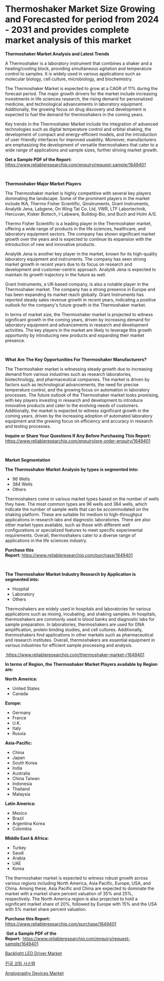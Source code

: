 <p><h1>Thermoshaker Market Size Growing and Forecasted for period from 2024 - 2031 and provides complete market analysis of this market</h1></p><p><strong>Thermoshaker Market Analysis and Latest Trends</strong></p>
<p><p>A Thermoshaker is a laboratory instrument that combines a shaker and a heating/cooling block, providing simultaneous agitation and temperature control to samples. It is widely used in various applications such as molecular biology, cell culture, microbiology, and biochemistry.</p><p>The Thermoshaker Market is expected to grow at a CAGR of 11% during the forecast period. The major growth drivers for the market include increasing investments in life sciences research, the rising demand for personalized medicine, and technological advancements in laboratory equipment. Additionally, the growing focus on drug discovery and development is expected to fuel the demand for thermoshakers in the coming years.</p><p>Key trends in the Thermoshaker Market include the integration of advanced technologies such as digital temperature control and orbital shaking, the development of compact and energy-efficient models, and the introduction of user-friendly interfaces for improved usability. Moreover, manufacturers are emphasizing the development of versatile thermoshakers that cater to a wide range of applications and sample sizes, further driving market growth.</p></p>
<p><strong>Get a Sample PDF of the Report:&nbsp;</strong> <a href="https://www.reliableresearchiq.com/enquiry/request-sample/1649401">https://www.reliableresearchiq.com/enquiry/request-sample/1649401</a></p>
<p>&nbsp;</p>
<p><strong>Thermoshaker Major Market Players</strong></p>
<p><p>The Thermoshaker market is highly competitive with several key players dominating the landscape. Some of the prominent players in the market include IKA, Thermo Fisher Scientific, Qinstruments, Grant Instruments, Analytik Jena, Labgene, On Wing Tat Co. Ltd, VWR, LTF Labortechnik, Hercuvan, Kisker Biotech, I-Labware, Bulldog-Bio, and Buch and Holm A/S.</p><p>Thermo Fisher Scientific is a leading player in the Thermoshaker market, offering a wide range of products in the life sciences, healthcare, and laboratory equipment sectors. The company has shown significant market growth over the years and is expected to continue its expansion with the introduction of new and innovative products.</p><p>Analytik Jena is another key player in the market, known for its high-quality laboratory equipment and instruments. The company has seen strong market growth in recent years due to its focus on research and development and customer-centric approach. Analytik Jena is expected to maintain its growth trajectory in the future as well.</p><p>Grant Instruments, a UK-based company, is also a notable player in the Thermoshaker market. The company has a strong presence in Europe and has been expanding its market reach globally. Grant Instruments has reported steady sales revenue growth in recent years, indicating a positive outlook for the company's future growth in the Thermoshaker market.</p><p>In terms of market size, the Thermoshaker market is projected to witness significant growth in the coming years, driven by increasing demand for laboratory equipment and advancements in research and development activities. The key players in the market are likely to leverage this growth opportunity by introducing new products and expanding their market presence.</p></p>
<p>&nbsp;</p>
<p><strong>What Are The Key Opportunities For Thermoshaker Manufacturers?</strong></p>
<p><p>The Thermoshaker market is witnessing steady growth due to increasing demand from various industries such as research laboratories, biotechnology, and pharmaceutical companies. The market is driven by factors such as technological advancements, the need for precise temperature control, and the growing focus on automation in laboratory processes. The future outlook of the Thermoshaker market looks promising, with key players investing in research and development to introduce innovative products and cater to the evolving needs of customers. Additionally, the market is expected to witness significant growth in the coming years, driven by the increasing adoption of automated laboratory equipment and the growing focus on efficiency and accuracy in research and testing processes.</p></p>
<p><strong>Inquire or Share Your Questions If Any Before Purchasing This Report:</strong> <a href="https://www.reliableresearchiq.com/enquiry/pre-order-enquiry/1649401">https://www.reliableresearchiq.com/enquiry/pre-order-enquiry/1649401</a></p>
<p>&nbsp;</p>
<p><strong>Market Segmentation</strong></p>
<p><strong>The Thermoshaker Market Analysis by types is segmented into:</strong></p>
<p><ul><li>96 Wells</li><li>384 Wells</li><li>Others</li></ul></p>
<p><p>Thermoshakers come in various market types based on the number of wells they have. The most common types are 96 wells and 384 wells, which indicate the number of sample wells that can be accommodated on the shaking platform. These are suitable for medium to high-throughput applications in research labs and diagnostic laboratories. There are also other market types available, such as those with different well configurations or specialized features to meet specific experimental requirements. Overall, thermoshakers cater to a diverse range of applications in the life sciences industry.</p></p>
<p><strong>Purchase this Report:&nbsp;</strong><a href="https://www.reliableresearchiq.com/purchase/1649401">https://www.reliableresearchiq.com/purchase/1649401</a></p>
<p>&nbsp;</p>
<p><strong>The Thermoshaker Market Industry Research by Application is segmented into:</strong></p>
<p><ul><li>Hospital</li><li>Laboratory</li><li>Others</li></ul></p>
<p><p>Thermoshakers are widely used in hospitals and laboratories for various applications such as mixing, incubating, and shaking samples. In hospitals, thermoshakers are commonly used in blood banks and diagnostic labs for sample preparation. In laboratories, thermoshakers are used for DNA amplification, protein binding studies, and cell cultures. Additionally, thermoshakers find applications in other markets such as pharmaceutical and research institutes. Overall, thermoshakers are essential equipment in various industries for efficient sample processing and analysis.</p></p>
<p><a href="https://www.reliableresearchiq.com/thermoshaker-market-r1649401">&nbsp;https://www.reliableresearchiq.com/thermoshaker-market-r1649401</a></p>
<p><strong>In terms of Region, the Thermoshaker Market Players available by Region are:</strong></p>
<p>
    <p> <strong> North America: </strong>
        <ul>
            <li>United States</li>
            <li>Canada</li>
        </ul>
        </p> 
    <p> <strong> Europe: </strong>
        <ul>
            <li>Germany</li>
            <li>France</li>
            <li>U.K.</li>
            <li>Italy</li>
            <li>Russia</li>
        </ul>
        </p> 
    <p> <strong> Asia-Pacific: </strong>
        <ul>
            <li>China</li>
            <li>Japan</li>
            <li>South Korea</li>
            <li>India</li>
            <li>Australia</li>
            <li>China Taiwan</li>
            <li>Indonesia</li>
            <li>Thailand</li>
            <li>Malaysia</li>
        </ul>
        </p> 
    <p> <strong> Latin America: </strong>
        <ul>
            <li>Mexico</li>
            <li>Brazil</li>
            <li>Argentina Korea</li>
            <li>Colombia</li>
        </ul>
        </p> 
    <p> <strong> Middle East & Africa: </strong>
        <ul>
            <li>Turkey</li>
            <li>Saudi</li>
            <li>Arabia</li>
            <li>UAE</li>
            <li>Korea</li>
        </ul>
    </p>
    </p>
<p><p>The thermoshaker market is expected to witness robust growth across various regions including North America, Asia Pacific, Europe, USA, and China. Among these, Asia Pacific and China are expected to dominate the market with a market share percent valuation of 35% and 25%, respectively. The North America region is also projected to hold a significant market share of 20%, followed by Europe with 15% and the USA with 5% market share percent valuation.</p></p>
<p><strong>Purchase this Report: </strong><a href="https://www.reliableresearchiq.com/purchase/1649401">https://www.reliableresearchiq.com/purchase/1649401</a></p>
<p>&nbsp;<strong>Get a Sample PDF of the Report:&nbsp;&nbsp;</strong><a href="https://www.reliableresearchiq.com/enquiry/request-sample/1649401">https://www.reliableresearchiq.com/enquiry/request-sample/1649401</a></p>
<p><strong></strong></p>
<p><p><a href="https://medium.com/@stevenlane654/backlight-led-driver-market-a-global-and-regional-analysis-focus-on-region-country-level-bdefd8e3b556">Backlight LED Driver Market</a></p><p><a href="https://github.com/laholand/Market-Research-Report-List-5/blob/main/864692575070.md">진공 코팅 시스템</a></p><p><a href="https://github.com/dylanObrien626/Market-Research-Report-List-1/blob/main/angiography-devices-market.md">Angiography Devices Market</a></p></p>